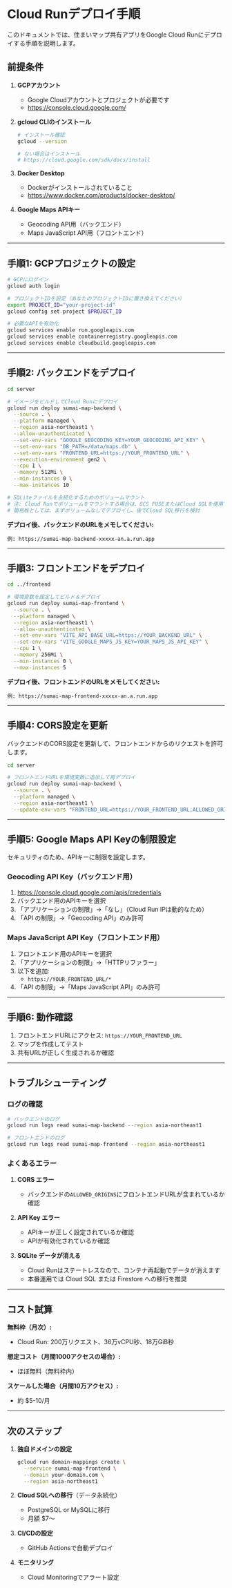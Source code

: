 # Cloud Runデプロイ手順

このドキュメントでは、住まいマップ共有アプリをGoogle Cloud Runにデプロイする手順を説明します。

## 前提条件

1. **GCPアカウント**
   - Google Cloudアカウントとプロジェクトが必要です
   - https://console.cloud.google.com/

2. **gcloud CLIのインストール**
   ```bash
   # インストール確認
   gcloud --version

   # ない場合はインストール
   # https://cloud.google.com/sdk/docs/install
   ```

3. **Docker Desktop**
   - Dockerがインストールされていること
   - https://www.docker.com/products/docker-desktop/

4. **Google Maps APIキー**
   - Geocoding API用（バックエンド）
   - Maps JavaScript API用（フロントエンド）

---

## 手順1: GCPプロジェクトの設定

```bash
# GCPにログイン
gcloud auth login

# プロジェクトIDを設定（あなたのプロジェクトIDに置き換えてください）
export PROJECT_ID="your-project-id"
gcloud config set project $PROJECT_ID

# 必要なAPIを有効化
gcloud services enable run.googleapis.com
gcloud services enable containerregistry.googleapis.com
gcloud services enable cloudbuild.googleapis.com
```

---

## 手順2: バックエンドをデプロイ

```bash
cd server

# イメージをビルドしてCloud Runにデプロイ
gcloud run deploy sumai-map-backend \
  --source . \
  --platform managed \
  --region asia-northeast1 \
  --allow-unauthenticated \
  --set-env-vars "GOOGLE_GEOCODING_KEY=YOUR_GEOCODING_API_KEY" \
  --set-env-vars "DB_PATH=/data/maps.db" \
  --set-env-vars "FRONTEND_URL=https://YOUR_FRONTEND_URL" \
  --execution-environment gen2 \
  --cpu 1 \
  --memory 512Mi \
  --min-instances 0 \
  --max-instances 10

# SQLiteファイルを永続化するためのボリュームマウント
# 注: Cloud Runでボリュームをマウントする場合は、GCS FUSEまたはCloud SQLを使用する必要があります
# 簡易版としては、まずボリュームなしでデプロイし、後でCloud SQL移行を検討
```

**デプロイ後、バックエンドのURLをメモしてください:**
```
例: https://sumai-map-backend-xxxxx-an.a.run.app
```

---

## 手順3: フロントエンドをデプロイ

```bash
cd ../frontend

# 環境変数を設定してビルド＆デプロイ
gcloud run deploy sumai-map-frontend \
  --source . \
  --platform managed \
  --region asia-northeast1 \
  --allow-unauthenticated \
  --set-env-vars "VITE_API_BASE_URL=https://YOUR_BACKEND_URL" \
  --set-env-vars "VITE_GOOGLE_MAPS_JS_KEY=YOUR_MAPS_JS_API_KEY" \
  --cpu 1 \
  --memory 256Mi \
  --min-instances 0 \
  --max-instances 5
```

**デプロイ後、フロントエンドのURLをメモしてください:**
```
例: https://sumai-map-frontend-xxxxx-an.a.run.app
```

---

## 手順4: CORS設定を更新

バックエンドのCORS設定を更新して、フロントエンドからのリクエストを許可します。

```bash
cd server

# フロントエンドURLを環境変数に追加して再デプロイ
gcloud run deploy sumai-map-backend \
  --source . \
  --platform managed \
  --region asia-northeast1 \
  --update-env-vars "FRONTEND_URL=https://YOUR_FRONTEND_URL,ALLOWED_ORIGINS=https://YOUR_FRONTEND_URL"
```

---

## 手順5: Google Maps API Keyの制限設定

セキュリティのため、APIキーに制限を設定します。

### Geocoding API Key（バックエンド用）
1. https://console.cloud.google.com/apis/credentials
2. バックエンド用のAPIキーを選択
3. 「アプリケーションの制限」→「なし」（Cloud Run IPは動的なため）
4. 「API の制限」→「Geocoding API」のみ許可

### Maps JavaScript API Key（フロントエンド用）
1. フロントエンド用のAPIキーを選択
2. 「アプリケーションの制限」→「HTTPリファラー」
3. 以下を追加:
   - `https://YOUR_FRONTEND_URL/*`
4. 「API の制限」→「Maps JavaScript API」のみ許可

---

## 手順6: 動作確認

1. フロントエンドURLにアクセス: `https://YOUR_FRONTEND_URL`
2. マップを作成してテスト
3. 共有URLが正しく生成されるか確認

---

## トラブルシューティング

### ログの確認

```bash
# バックエンドのログ
gcloud run logs read sumai-map-backend --region asia-northeast1

# フロントエンドのログ
gcloud run logs read sumai-map-frontend --region asia-northeast1
```

### よくあるエラー

1. **CORS エラー**
   - バックエンドの`ALLOWED_ORIGINS`にフロントエンドURLが含まれているか確認

2. **API Key エラー**
   - APIキーが正しく設定されているか確認
   - APIが有効化されているか確認

3. **SQLite データが消える**
   - Cloud Runはステートレスなので、コンテナ再起動でデータが消えます
   - 本番運用では Cloud SQL または Firestore への移行を推奨

---

## コスト試算

**無料枠（月次）:**
- Cloud Run: 200万リクエスト、36万vCPU秒、18万GiB秒

**想定コスト（月間1000アクセスの場合）:**
- ほぼ無料（無料枠内）

**スケールした場合（月間10万アクセス）:**
- 約 $5-10/月

---

## 次のステップ

1. **独自ドメインの設定**
   ```bash
   gcloud run domain-mappings create \
     --service sumai-map-frontend \
     --domain your-domain.com \
     --region asia-northeast1
   ```

2. **Cloud SQLへの移行**（データ永続化）
   - PostgreSQL or MySQLに移行
   - 月額 $7～

3. **CI/CDの設定**
   - GitHub Actionsで自動デプロイ

4. **モニタリング**
   - Cloud Monitoringでアラート設定
